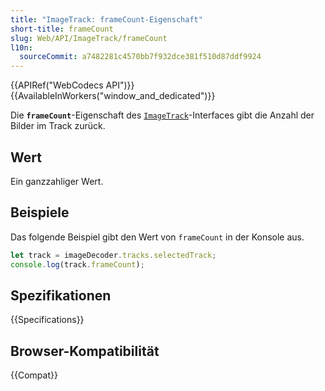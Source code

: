 ```yaml
---
title: "ImageTrack: frameCount-Eigenschaft"
short-title: frameCount
slug: Web/API/ImageTrack/frameCount
l10n:
  sourceCommit: a7482281c4570bb7f932dce381f510d87ddf9924
---
```


{{APIRef("WebCodecs API")}}{{AvailableInWorkers("window_and_dedicated")}}

Die **`frameCount`**-Eigenschaft des [`ImageTrack`](/de/docs/Web/API/ImageTrack)-Interfaces gibt die Anzahl der Bilder im Track zurück.

## Wert

Ein ganzzahliger Wert.

## Beispiele

Das folgende Beispiel gibt den Wert von `frameCount` in der Konsole aus.

```js
let track = imageDecoder.tracks.selectedTrack;
console.log(track.frameCount);
```

## Spezifikationen

{{Specifications}}

## Browser-Kompatibilität

{{Compat}}
